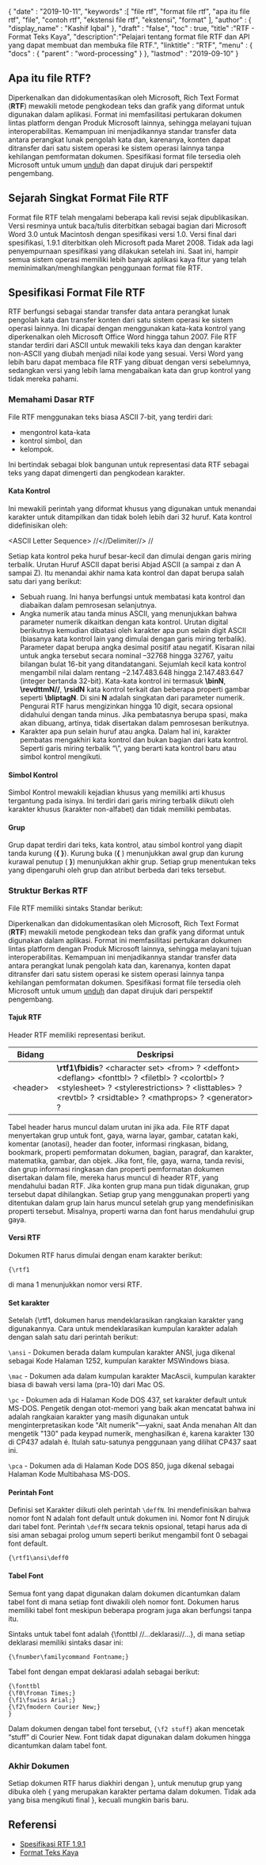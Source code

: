{
  "date" : "2019-10-11",
  "keywords" :[ "file rtf", "format file rtf", "apa itu file rtf", "file", "contoh rtf", "ekstensi file rtf", "ekstensi", "format" ],
  "author" : {
    "display_name" : "Kashif Iqbal"
},
  "draft" : "false",
  "toc" : true,
  "title" :"RTF - Format Teks Kaya",
  "description":"Pelajari tentang format file RTF dan API yang dapat membuat dan membuka file RTF.",
  "linktitle" : "RTF",
  "menu" : {
    "docs" : {
      "parent" : "word-processing"
}
},
  "lastmod" : "2019-09-10"
}

## Apa itu file RTF?

Diperkenalkan dan didokumentasikan oleh Microsoft, Rich Text Format (**RTF**) mewakili metode pengkodean teks dan grafik yang diformat untuk digunakan dalam aplikasi. Format ini memfasilitasi pertukaran dokumen lintas platform dengan Produk Microsoft lainnya, sehingga melayani tujuan interoperabilitas. Kemampuan ini menjadikannya standar transfer data antara perangkat lunak pengolah kata dan, karenanya, konten dapat ditransfer dari satu sistem operasi ke sistem operasi lainnya tanpa kehilangan pemformatan dokumen. Spesifikasi format file tersedia oleh Microsoft untuk umum [unduh](https://interoperability.blob.core.windows.net/files/Archive_References/%5bMSFT-RTF%5d.pdf) dan dapat dirujuk dari perspektif pengembang.

## Sejarah Singkat Format File RTF ##

Format file RTF telah mengalami beberapa kali revisi sejak dipublikasikan. Versi resminya untuk baca/tulis diterbitkan sebagai bagian dari Microsoft Word 3.0 untuk Macintosh dengan spesifikasi versi 1.0. Versi final dari spesifikasi, 1.9.1 diterbitkan oleh Microsoft pada Maret 2008. Tidak ada lagi penyempurnaan spesifikasi yang dilakukan setelah ini. Saat ini, hampir semua sistem operasi memiliki lebih banyak aplikasi kaya fitur yang telah meminimalkan/menghilangkan penggunaan format file RTF.

## Spesifikasi Format File RTF ##

RTF berfungsi sebagai standar transfer data antara perangkat lunak pengolah kata dan transfer konten dari satu sistem operasi ke sistem operasi lainnya. Ini dicapai dengan menggunakan kata-kata kontrol yang diperkenalkan oleh Microsoft Office Word hingga tahun 2007. File RTF standar terdiri dari ASCII untuk mewakili teks kaya dan dengan karakter non-ASCII yang diubah menjadi nilai kode yang sesuai. Versi Word yang lebih baru dapat membaca file RTF yang dibuat dengan versi sebelumnya, sedangkan versi yang lebih lama mengabaikan kata dan grup kontrol yang tidak mereka pahami.

### Memahami Dasar RTF ###

File RTF menggunakan teks biasa ASCII 7-bit, yang terdiri dari:

* mengontrol kata-kata
* kontrol simbol, dan
* kelompok.

Ini bertindak sebagai blok bangunan untuk representasi data RTF sebagai teks yang dapat dimengerti dan pengkodean karakter.

#### Kata Kontrol ####

Ini mewakili perintah yang diformat khusus yang digunakan untuk menandai karakter untuk ditampilkan dan tidak boleh lebih dari 32 huruf. Kata kontrol didefinisikan oleh:

\<ASCII Letter Sequence> //<//Delimiter//> //

Setiap kata kontrol peka huruf besar-kecil dan dimulai dengan garis miring terbalik. Urutan Huruf ASCII dapat berisi Abjad ASCII (a sampai z dan A sampai Z). Itu<Delimite> menandai akhir nama kata kontrol dan dapat berupa salah satu dari yang berikut:

* Sebuah ruang. Ini hanya berfungsi untuk membatasi kata kontrol dan diabaikan dalam pemrosesan selanjutnya.
* Angka numerik atau tanda minus ASCII, yang menunjukkan bahwa parameter numerik dikaitkan dengan kata kontrol. Urutan digital berikutnya kemudian dibatasi oleh karakter apa pun selain digit ASCII (biasanya kata kontrol lain yang dimulai dengan garis miring terbalik). Parameter dapat berupa angka desimal positif atau negatif. Kisaran nilai untuk angka tersebut secara nominal –32768 hingga 32767, yaitu bilangan bulat 16-bit yang ditandatangani. Sejumlah kecil kata kontrol mengambil nilai dalam rentang‌ −2.147.483.648 hingga 2.147.483.647 (integer bertanda 32-bit). Kata-kata kontrol ini termasuk **\binN**, **\revdttmN//**, **\rsidN** kata kontrol terkait dan beberapa properti gambar seperti **\bliptagN**. Di sini **N** adalah singkatan dari parameter numerik. Pengurai RTF harus mengizinkan hingga 10 digit, secara opsional didahului dengan tanda minus. Jika pembatasnya berupa spasi, maka akan dibuang, artinya, tidak disertakan dalam pemrosesan berikutnya.
* Karakter apa pun selain huruf atau angka. Dalam hal ini, karakter pembatas mengakhiri kata kontrol dan bukan bagian dari kata kontrol. Seperti garis miring terbalik “\”, yang berarti kata kontrol baru atau simbol kontrol mengikuti.

#### Simbol Kontrol ####

Simbol Kontrol mewakili kejadian khusus yang memiliki arti khusus tergantung pada isinya. Ini terdiri dari garis miring terbalik diikuti oleh karakter khusus (karakter non-alfabet) dan tidak memiliki pembatas.

#### Grup ####

Grup dapat terdiri dari teks, kata kontrol, atau simbol kontrol yang diapit tanda kurung (**{ }**). Kurung buka (**{** ) menunjukkan awal grup dan kurung kurawal penutup ( **}**) menunjukkan akhir grup. Setiap grup menentukan teks yang dipengaruhi oleh grup dan atribut berbeda dari teks tersebut.

### Struktur Berkas RTF ###

File RTF memiliki sintaks Standar berikut:

Diperkenalkan dan didokumentasikan oleh Microsoft, Rich Text Format (**RTF**) mewakili metode pengkodean teks dan grafik yang diformat untuk digunakan dalam aplikasi. Format ini memfasilitasi pertukaran dokumen lintas platform dengan Produk Microsoft lainnya, sehingga melayani tujuan interoperabilitas. Kemampuan ini menjadikannya standar transfer data antara perangkat lunak pengolah kata dan, karenanya, konten dapat ditransfer dari satu sistem operasi ke sistem operasi lainnya tanpa kehilangan pemformatan dokumen. Spesifikasi format file tersedia oleh Microsoft untuk umum [unduh](https://interoperability.blob.core.windows.net/files/Archive_References/%5bMSFT-RTF%5d.pdf) dan dapat dirujuk dari perspektif pengembang.

#### Tajuk RTF ####

Header RTF memiliki representasi berikut.

|Bidang|Deskripsi
---|---|
|\<header> |**\rtf1\fbidis**? \<character set> \<from> ? \<deffont> \<deflang> \<fonttbl> ? \<filetbl> ? \<colortbl> ? \<stylesheet> ? \<stylerestrictions> ? \<listtables> ? \<revtbl> ? \<rsidtable> ? \<mathprops> ? \<generator> ?

Tabel header harus muncul dalam urutan ini jika ada. File RTF dapat menyertakan grup untuk font, gaya, warna layar, gambar, catatan kaki, komentar (anotasi), header dan footer, informasi ringkasan, bidang, bookmark, properti pemformatan dokumen, bagian, paragraf, dan karakter, matematika, gambar, dan objek. Jika font, file, gaya, warna, tanda revisi, dan grup informasi ringkasan dan properti pemformatan dokumen disertakan dalam file, mereka harus muncul di header RTF, yang mendahului badan RTF. Jika konten grup mana pun tidak digunakan, grup tersebut dapat dihilangkan. Setiap grup yang menggunakan properti yang ditentukan dalam grup lain harus muncul setelah grup yang mendefinisikan properti tersebut. Misalnya, properti warna dan font harus mendahului grup gaya.

#### Versi RTF ####

Dokumen RTF harus dimulai dengan enam karakter berikut:

```
{\rtf1
```
di mana 1 menunjukkan nomor versi RTF.

#### Set karakter ####

Setelah {\rtf1, dokumen harus mendeklarasikan rangkaian karakter yang digunakannya. Cara untuk mendeklarasikan kumpulan karakter adalah dengan salah satu dari perintah berikut:

`\ansi` - Dokumen berada dalam kumpulan karakter ANSI, juga dikenal sebagai Kode Halaman 1252, kumpulan karakter MSWindows biasa.

`\mac` - Dokumen ada dalam kumpulan karakter MacAscii, kumpulan karakter biasa di bawah versi lama (pra-10) dari Mac OS.

`\pc` - Dokumen ada di Halaman Kode DOS 437, set karakter default untuk MS-DOS. Pengetik dengan otot-memori yang baik akan mencatat bahwa ini adalah rangkaian karakter yang masih digunakan untuk menginterpretasikan kode "Alt numerik"—yakni, saat Anda menahan Alt dan mengetik "130" pada keypad numerik, menghasilkan é, karena karakter 130 di CP437 adalah é. Itulah satu-satunya penggunaan yang dilihat CP437 saat ini.

`\pca` - Dokumen ada di Halaman Kode DOS 850, juga dikenal sebagai Halaman Kode Multibahasa MS-DOS.

#### Perintah Font ####

Definisi set Karakter diikuti oleh perintah `\deffN`. Ini mendefinisikan bahwa nomor font N adalah font default untuk dokumen ini. Nomor font N dirujuk dari tabel font. Perintah `\deffN` secara teknis opsional, tetapi harus ada di sisi aman sebagai prolog umum seperti berikut mengambil font 0 sebagai font default.

`{\rtf1\ansi\deff0`

#### Tabel Font ####

Semua font yang dapat digunakan dalam dokumen dicantumkan dalam tabel font di mana setiap font diwakili oleh nomor font. Dokumen harus memiliki tabel font meskipun beberapa program juga akan berfungsi tanpa itu.

Sintaks untuk tabel font adalah {\fonttbl //...deklarasi//...}, di mana setiap deklarasi memiliki sintaks dasar ini:

`{\fnumber\familycommand Fontname;}`

Tabel font dengan empat deklarasi adalah sebagai berikut:

```
{\fonttbl
{\f0\froman Times;}
{\f1\fswiss Arial;}
{\f2\fmodern Courier New;}
}
```

Dalam dokumen dengan tabel font tersebut, `{\f2 stuff}` akan mencetak “stuff” di Courier New. Font tidak dapat digunakan dalam dokumen hingga dicantumkan dalam tabel font.

### Akhir Dokumen ###

Setiap dokumen RTF harus diakhiri dengan }, untuk menutup grup yang dibuka oleh { yang merupakan karakter pertama dalam dokumen. Tidak ada yang bisa mengikuti final }, kecuali mungkin baris baru.

## Referensi ##

* [Spesifikasi RTF 1.9.1](https://interoperability.blob.core.windows.net/files/Archive_References/%5bMSFT-RTF%5d.pdf)
* [Format Teks Kaya](https://en.wikipedia.org/wiki/Rich_Text_Format)

